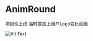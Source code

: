 # AnimRound
项目快上线 临时要加上用户Logo变化动画


![Alt Text](https://github.com/yiShanXin/AnimRound/edit/master/images/test.gif)
